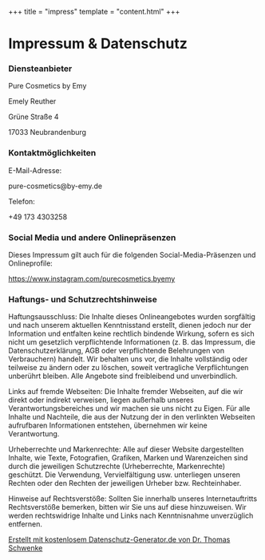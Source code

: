 +++
title = "impress"
template = "content.html"
+++
# Impressum & Datenschutz
### Diensteanbieter
<p>Pure Cosmetics by Emy</p>
<p>Emely Reuther</p>
<p>Grüne Straße 4</p>
<p>17033 Neubrandenburg</p>

<h3 id="m56">Kontaktmöglichkeiten</h3>E-Mail-Adresse: <p>pure-cosmetics@by-emy.de</p>
Telefon: <p>+49 173 4303258</p>

<h3 id="m172">Social Media und andere Onlinepräsenzen</h3>
Dieses Impressum gilt auch für die folgenden Social-Media-Präsenzen und Onlineprofile: <p><a href="https://www.instagram.com/purecosmetics.byemy" target="_blank">https://www.instagram.com/purecosmetics.byemy</a></p>

<h3 id="m65">Haftungs- und Schutzrechtshinweise</h3>
<p>Haftungsausschluss: Die Inhalte dieses Onlineangebotes wurden sorgfältig und nach unserem aktuellen Kenntnisstand erstellt, dienen jedoch nur der Information und entfalten keine rechtlich bindende Wirkung, sofern es sich nicht um gesetzlich verpflichtende Informationen (z. B. das Impressum, die Datenschutzerklärung, AGB oder verpflichtende Belehrungen von Verbrauchern) handelt. Wir behalten uns vor, die Inhalte vollständig oder teilweise zu ändern oder zu löschen, soweit vertragliche Verpflichtungen unberührt bleiben. Alle Angebote sind freibleibend und unverbindlich.</p>
<p>Links auf fremde Webseiten: Die Inhalte fremder Webseiten, auf die wir direkt oder indirekt verweisen, liegen außerhalb unseres Verantwortungsbereiches und wir machen sie uns nicht zu Eigen. Für alle Inhalte und Nachteile, die aus der Nutzung der in den verlinkten Webseiten aufrufbaren Informationen entstehen, übernehmen wir keine Verantwortung.</p>
<p>Urheberrechte und Markenrechte: Alle auf dieser Website dargestellten Inhalte, wie Texte, Fotografien, Grafiken, Marken und Warenzeichen sind durch die jeweiligen Schutzrechte (Urheberrechte, Markenrechte) geschützt. Die Verwendung, Vervielfältigung usw. unterliegen unseren Rechten oder den Rechten der jeweiligen Urheber bzw. Rechteinhaber.</p>
<p>Hinweise auf Rechtsverstöße: Sollten Sie innerhalb unseres Internetauftritts Rechtsverstöße bemerken, bitten wir Sie uns auf diese hinzuweisen. Wir werden rechtswidrige Inhalte und Links nach Kenntnisnahme unverzüglich entfernen.</p>

<p class="seal"><a href="https://datenschutz-generator.de/" title="Rechtstext von Dr. Schwenke - für weitere Informationen bitte anklicken." target="_blank" rel="noopener noreferrer nofollow">Erstellt mit kostenlosem Datenschutz-Generator.de von Dr. Thomas Schwenke</a></p>